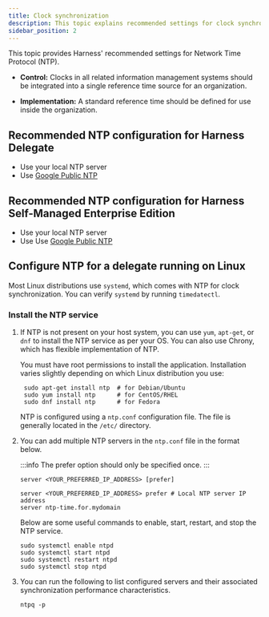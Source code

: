 ```yaml
---
title: Clock synchronization
description: This topic explains recommended settings for clock synchronization.
sidebar_position: 2
---
```


This topic provides Harness' recommended settings for Network Time Protocol (NTP).

- **Control:** Clocks in all related information management systems should be integrated into a single reference time source for an organization.

- **Implementation:** A standard reference time should be defined for use inside the organization.

## Recommended NTP configuration for Harness Delegate

- Use your local NTP server
- Use [Google Public NTP](https://developers.google.com/time)

## Recommended NTP configuration for Harness Self-Managed Enterprise Edition

- Use your local NTP server
- Use Use [Google Public NTP](https://developers.google.com/time)

## Configure NTP for a delegate running on Linux

Most Linux distributions use `systemd`, which comes with NTP for clock synchronization. You can verify `systemd` by running `timedatectl`.

### Install the NTP service

1. If NTP is not present on your host system, you can use `yum`, `apt-get`, or `dnf` to install the NTP service as per your OS. You can also use Chrony, which has flexible implementation of NTP.

   You must have root permissions to install the application. Installation varies slightly depending on which Linux distribution you use:

    ```
     sudo apt-get install ntp  # for Debian/Ubuntu
     sudo yum install ntp      # for CentOS/RHEL
     sudo dnf install ntp      # for Fedora
     ```

    NTP is configured using a `ntp.conf` configuration file. The file is generally located in the `/etc/` directory.

2. You can add multiple NTP servers in the `ntp.conf` file in the format below.

    :::info
    The prefer option should only be specified once.
    :::

    ```
    server <YOUR_PREFERRED_IP_ADDRESS> [prefer]
    ```

    ```
    server <YOUR_PREFERRED_IP_ADDRESS> prefer # Local NTP server IP address
    server ntp-time.for.mydomain
    ```

    Below are some useful commands to enable, start, restart, and stop the NTP service.

    ```
    sudo systemctl enable ntpd
    sudo systemctl start ntpd
    sudo systemctl restart ntpd
    sudo systemctl stop ntpd
    ```

3. You can run the following to list configured servers and their associated synchronization performance characteristics.

    ```
    ntpq -p
    ```

